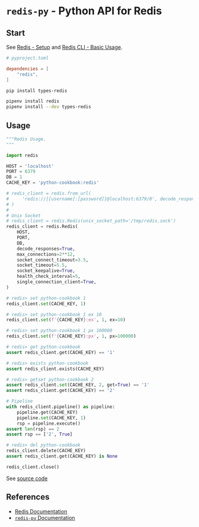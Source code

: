 # `redis-py` - Python API for Redis

## Start

See [Redis - Setup](https://leven-cn.github.io/python-cookbook/recipes/web/redis_setup)
and [Redis CLI - Basic Usage](https://leven-cn.github.io/python-cookbook/recipes/web/redis_usage_basic).

```toml
# pyproject.toml

dependencies = [
    "redis",
]
```

```bash
pip install types-redis

pipenv install redis
pipenv install --dev types-redis
```

## Usage

```python
"""Redis Usage.
"""

import redis

HOST = 'localhost'
PORT = 6379
DB = 1
CACHE_KEY = 'python-cookbook:redis'

# redis_client = redis.from_url(
#     'redis://[[username]:[password]]@localhost:6379/0', decode_responses=True
# )
#
# Unix Socket
# redis_client = redis.Redis(unix_socket_path='/tmp/redis.sock')
redis_client = redis.Redis(
    HOST,
    PORT,
    DB,
    decode_responses=True,
    max_connections=2**12,
    socket_connect_timeout=3.5,
    socket_timeout=5.5,
    socket_keepalive=True,
    health_check_interval=5,
    single_connection_client=True,
)

# redis> set python-cookbook 1
redis_client.set(CACHE_KEY, 1)

# redis> set python-cookbook 1 ex 10
redis_client.set(f'{CACHE_KEY}:ex', 1, ex=10)

# redis> set python-cookbook 1 px 100000
redis_client.set(f'{CACHE_KEY}:px', 1, px=100000)

# redis> get python-cookbook
assert redis_client.get(CACHE_KEY) == '1'

# redis> exists python-cookbook
assert redis_client.exists(CACHE_KEY)

# redis> getset python-cookbook 2
assert redis_client.set(CACHE_KEY, 2, get=True) == '1'
assert redis_client.get(CACHE_KEY) == '2'

# Pipeline
with redis_client.pipeline() as pipeline:
    pipeline.get(CACHE_KEY)
    pipeline.set(CACHE_KEY, 1)
    rsp = pipeline.execute()
assert len(rsp) == 2
assert rsp == ['2', True]

# redis> del python-cookbook
redis_client.delete(CACHE_KEY)
assert redis_client.get(CACHE_KEY) is None

redis_client.close()
```

See [source code](https://leven-cn.github.io/python-coobkook/examples/web/redis_usage.py)

## References

- [Redis Documentation](https://redis.io/docs/)
- [`redis-py` Documentation](https://redis.readthedocs.io/en/latest/)
